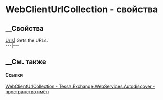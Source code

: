 # WebClientUrlCollection - свойства
##  __Свойства
[Urls](P_Tessa_Exchange_WebServices_Autodiscover_WebClientUrlCollection_Urls.htm)|
Gets the URLs.  
---|---  
## __См. также
#### Ссылки
[WebClientUrlCollection -
](T_Tessa_Exchange_WebServices_Autodiscover_WebClientUrlCollection.htm)
[Tessa.Exchange.WebServices.Autodiscover - пространство
имён](N_Tessa_Exchange_WebServices_Autodiscover.htm)
